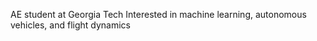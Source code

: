 AE student at Georgia Tech
Interested in machine learning, autonomous vehicles, and flight dynamics

<!---
albertzheng1/albertzheng1 is a ✨ special ✨ repository because its `README.md` (this file) appears on your GitHub profile.
You can click the Preview link to take a look at your changes.
--->
